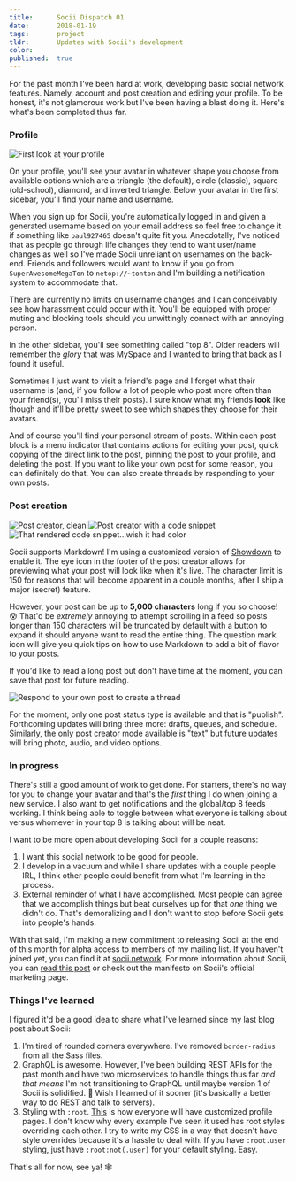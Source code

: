 ```yaml
---
title:      Socii Dispatch 01
date:       2018-01-19
tags:       project
tldr:       Updates with Socii's development
color:
published:  true
---
```


For the past month I've been hard at work, developing basic social network features. Namely, account and post creation and editing your profile. To be honest, it's not glamorous work but I've been having a blast doing it. Here's what's been completed thus far.



### Profile
![First look at your profile](🖼01.jpg)

On your profile, you'll see your avatar in whatever shape you choose from available options which are a triangle (the default), circle (classic), square (old-school), diamond, and inverted triangle. Below your avatar in the first sidebar, you'll find your name and username.

When you sign up for Socii, you're automatically logged in and given a generated username based on your email address so feel free to change it if something like `paul927465` doesn't quite fit you. Anecdotally, I've noticed that as people go through life changes they tend to want user/name changes as well so I've made Socii unreliant on usernames on the back-end. Friends and followers would want to know if you go from `SuperAwesomeMegaTon` to `netop://~tonton` and I'm building a notification system to accommodate that.

There are currently no limits on username changes and I can conceivably see how harassment could occur with it. You'll be equipped with proper muting and blocking tools should you unwittingly connect with an annoying person.

In the other sidebar, you'll see something called "top 8". Older readers will remember the _glory_ that was MySpace and I wanted to bring that back as I found it useful.

Sometimes I just want to visit a friend's page and I forget what their username is (and, if you follow a lot of people who post more often than your friend(s), you'll miss their posts). I sure know what my friends **look** like though and it'll be pretty sweet to see which shapes they choose for their avatars.

And of course you'll find your personal stream of posts. Within each post block is a menu indicator that contains actions for editing your post, quick copying of the direct link to the post, pinning the post to your profile, and deleting the post. If you want to like your own post for some reason, you can definitely do that. You can also create threads by responding to your own posts.



### Post creation
![Post creator, clean](🖼02.jpg)
![Post creator with a code snippet](🖼03.jpg)
![That rendered code snippet...wish it had color](🖼04.jpg)

Socii supports Markdown! I'm using a customized version of [Showdown](https://github.com/showdownjs/showdown "Showdown repo on GitHub") to enable it. The eye icon in the footer of the post creator allows for previewing what your post will look like when it's live. The character limit is 150 for reasons that will become apparent in a couple months, after I ship a major (secret) feature.

However, your post can be up to **5,000 characters** long if you so choose! 😰 That'd be _extremely_ annoying to attempt scrolling in a feed so posts longer than 150 characters will be truncated by default with a button to expand it should anyone want to read the entire thing. The question mark icon will give you quick tips on how to use Markdown to add a bit of flavor to your posts.

If you'd like to read a long post but don't have time at the moment, you can save that post for future reading.

![Respond to your own post to create a thread](🖼07.jpg)

For the moment, only one post status type is available and that is "publish". Forthcoming updates will bring three more: drafts, queues, and schedule. Similarly, the only post creator mode available is "text" but future updates will bring photo, audio, and video options.



### In progress
There's still a good amount of work to get done. For starters, there's no way for you to change your avatar and that's the _first_ thing I do when joining a new service. I also want to get notifications and the global/top 8 feeds working. I think being able to toggle between what everyone is talking about versus whomever in your top 8 is talking about will be neat.

I want to be more open about developing Socii for a couple reasons:

1. I want this social network to be good for people.
2. I develop in a vacuum and while I share updates with a couple people IRL, I think other people could benefit from what I'm learning in the process.
3. External reminder of what I have accomplished. Most people can agree that we accomplish things but beat ourselves up for that _one_ thing we didn't do. That's demoralizing and I don't want to stop before Socii gets into people's hands.

With that said, I'm making a new commitment to releasing Socii at the end of this month for alpha access to members of my mailing list. If you haven't joined yet, you can find it at [socii.network](https://socii.network/welcome "Mailing list for Socii"). For more information about Socii, you can [read this post](/2017/who-creates-social-networks "Who the hell creates a social network?") or check out the manifesto on Socii's official marketing page.



### Things I've learned
I figured it'd be a good idea to share what I've learned since my last blog post about Socii:

1. I'm tired of rounded corners everywhere. I've removed `border-radius` from all the Sass files.
2. GraphQL is awesome. However, I've been building REST APIs for the past month and have two microservices to handle things thus far _and that means_ I'm not transitioning to GraphQL until maybe version 1 of Socii is solidified. 😤 Wish I learned of it sooner (it's basically a better way to do REST and talk to servers).
3. Styling with `:root`. [This](https://developer.mozilla.org/en-US/docs/Web/CSS/:root "MDN article on :root styling") is how everyone will have customized profile pages. I don't know why every example I've seen it used has root styles overriding each other. I try to write my CSS in a way that doesn't have style overrides because it's a hassle to deal with. If you have `:root.user` styling, just have `:root:not(.user)` for your default styling. Easy.

That's all for now, see ya! 🕸

